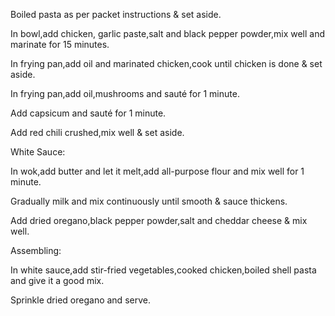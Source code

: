 Boiled pasta as per packet instructions & set aside.

In bowl,add chicken, garlic paste,salt and black pepper powder,mix well and marinate for 15 minutes.

In frying pan,add oil and marinated chicken,cook until chicken is done & set aside.

In frying pan,add oil,mushrooms and sauté for 1 minute.

Add capsicum and sauté for 1 minute.

Add red chili crushed,mix well & set aside.

White Sauce:

In wok,add butter and let it melt,add all-purpose flour and mix well for 1 minute.

Gradually milk and mix continuously until smooth & sauce thickens.

Add dried oregano,black pepper powder,salt and cheddar cheese & mix well.

Assembling:

In white sauce,add stir-fried vegetables,cooked chicken,boiled shell pasta and give it a good mix.

Sprinkle dried oregano and serve.